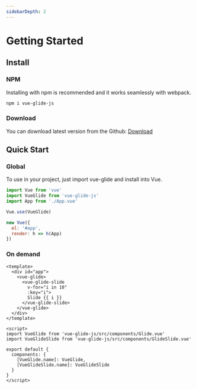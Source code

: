 ```yaml
---
sidebarDepth: 2
---
```

# Getting Started

## Install

### NPM

Installing with npm is recommended and it works seamlessly with webpack.

```bash
npm i vue-glide-js
```

### Download

You can download latest version from the Github: [Download](https://github.com/antonreshetov/vue-glide/archive/master.zip)

## Quick Start

### Global

To use in your project, just import vue-glide and install into Vue.


```js
import Vue from 'vue'
import VueGlide from 'vue-glide-js'
import App from './App.vue'

Vue.use(VueGlide)

new Vue({
  el: '#app',
  render: h => h(App)
})
```

### On demand

```vue
<template>
  <div id="app">
    <vue-glide>
      <vue-glide-slide
        v-for="i in 10"
        :key="i">
        Slide {{ i }}
      </vue-glide-slide>
    </vue-glide>
  </div>
</template>

<script>
import VueGlide from 'vue-glide-js/src/components/Glide.vue'
import VueGlideSlide from 'vue-glide-js/src/components/GlideSlide.vue'

export default {
  components: {
    [VueGlide.name]: VueGlide,
    [VueGlideSlide.name]: VueGlideSlide
  }
}
</script>
```
